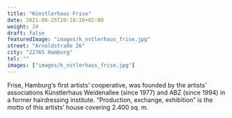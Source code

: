 ```yaml
---
title: "Künstlerhaus Frise"
date: 2021-06-25T20:18:28+02:00
weight: 24
draft: false
featuredImage: "images/k_nstlerhaus_frise.jpg"
street: "Arnoldstraße 26"
city: "22765 Hamburg"
tel: ""
images: ["images/k_nstlerhaus_frise.jpg"]
---
```


Frise, Hamburg‘s first artists’ cooperative, was founded by the artists’
associations Künstlerhaus Weidenallee (since 1977) and ABZ (since 1994)
in a former hairdressing institute. “Production, exchange, exhibition” is
the motto of this artists’ house covering 2.400 sq. m.
